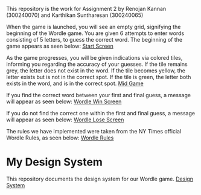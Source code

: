 This repository is the work for Assignment 2 by Renojan Kannan (300240070) and Karthikan Suntharesan (300240065)

When the game is launched, you will see an empty grid, signifying the beginning of the Wordle game. 
You are given 6 attempts to enter words consisting of 5 letters, to guess the correct word.
The beginning of the game appears as seen below:
[Start Screen](/docs/design_system/Wordle%20Start%20Screen.PNG)

As the game progresses, you will be given indications via colored tiles, informing you regarding the accuracy of your guesses. If the tile remains grey, the letter does not exist in the word. If the tile becomes yellow, the letter exists but is not in the correct spot. If the tile is green, the letter both exists in the word, and is in the correct spot.
[Mid Game](/docs/design_system/Mid%20Game.PNG)

If you find the correct word between your first and final guess, a message will appear as seen below:
[Wordle Win Screen](/docs/design_system/Wordle%20Win.png)

If you do not find the correct one within the first and final guess, a message will appear as seen below:
[Wordle Lose Screen](/docs/design_system/Wordle%20Lose.png)

The rules we have implemented were taken from the NY Times official Wordle Rules, as seen below:
[Wordle Rules](/docs/design_system/Wordle%20Rules.png)

# My Design System

This repository documents the design system for our Wordle game.
[Design System](/docs/design_system.md)